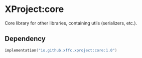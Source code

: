 # XProject:core

Core library for other libraries, containing utils (serializers, etc.).

## Dependency

```kotlin
implementation("io.github.xffc.xproject:core:1.0")
```
